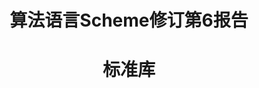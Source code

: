 # <center style="text-align: center">算法语言Scheme修订第6报告</center>
# <center style="text-align: center">标准库</center>